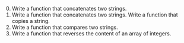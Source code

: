 0. Write a function that concatenates two strings.
1. Write a function that concatenates two strings.
Write a function that copies a string.
3. Write a function that compares two strings.
4. Write a function that reverses the content of an array of integers.

